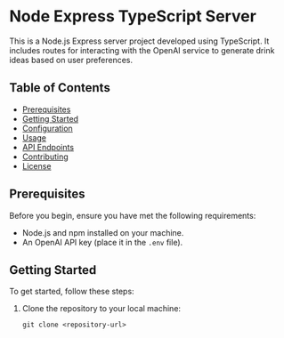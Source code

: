 # Node Express TypeScript Server

This is a Node.js Express server project developed using TypeScript. It includes routes for interacting with the OpenAI service to generate drink ideas based on user preferences.

## Table of Contents

- [Prerequisites](#prerequisites)
- [Getting Started](#getting-started)
- [Configuration](#configuration)
- [Usage](#usage)
- [API Endpoints](#api-endpoints)
- [Contributing](#contributing)
- [License](#license)

## Prerequisites

Before you begin, ensure you have met the following requirements:

- Node.js and npm installed on your machine.
- An OpenAI API key (place it in the `.env` file).

## Getting Started

To get started, follow these steps:

1. Clone the repository to your local machine:

   ```shell
   git clone <repository-url>
